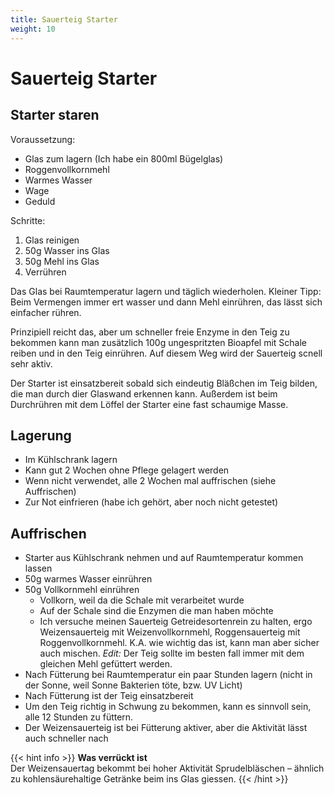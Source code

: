```yaml
---
title: Sauerteig Starter 
weight: 10
---
```


# Sauerteig Starter

## Starter staren

Voraussetzung:

* Glas zum lagern (Ich habe ein 800ml Bügelglas)
* Roggenvollkornmehl
* Warmes Wasser
* Wage
* Geduld

Schritte:

1. Glas reinigen
2. 50g Wasser ins Glas
3. 50g Mehl ins Glas
4. Verrühren

Das Glas bei Raumtemperatur lagern und täglich wiederholen.
Kleiner Tipp: Beim Vermengen immer ert wasser und dann Mehl einrühren, das lässt sich einfacher rühren.

Prinzipiell reicht das, aber um schneller freie Enzyme in den Teig zu bekommen kann man zusätzlich 100g ungespritzten Bioapfel mit Schale reiben und in den Teig einrühren. Auf diesem Weg wird der Sauerteig scnell sehr aktiv.

Der Starter ist einsatzbereit sobald sich eindeutig Bläßchen im Teig bilden, die man durch dier Glaswand erkennen kann. Außerdem ist beim Durchrühren mit dem Löffel der Starter eine fast schaumige Masse.

## Lagerung

* Im Kühlschrank lagern
* Kann gut 2 Wochen ohne Pflege gelagert werden
* Wenn nicht verwendet, alle 2 Wochen mal auffrischen (siehe Auffrischen)
* Zur Not einfrieren (habe ich gehört, aber noch nicht getestet)

## Auffrischen

* Starter aus Kühlschrank nehmen und auf Raumtemperatur kommen lassen
* 50g warmes Wasser einrühren
* 50g Vollkornmehl einrühren 
  * Vollkorn, weil da die Schale mit verarbeitet wurde
  * Auf der Schale sind die Enzymen die man haben möchte
  * Ich versuche meinen Sauerteig Getreidesortenrein zu halten, ergo Weizensauerteig mit Weizenvollkornmehl, Roggensauerteig mit Roggenvollkornmehl. K.A. wie wichtig das ist, kann man aber sicher auch mischen. _Edit:_ Der Teig sollte im besten fall immer mit dem gleichen Mehl gefüttert werden.
* Nach Fütterung bei Raumtemperatur ein paar Stunden lagern (nicht in der Sonne, weil Sonne Bakterien töte, bzw. UV Licht)
* Nach Fütterung ist der Teig einsatzbereit
* Um den Teig richtig in Schwung zu bekommen, kann es sinnvoll sein, alle 12 Stunden zu füttern. 
* Der Weizensauerteig ist bei Fütterung aktiver, aber die Aktivität lässt auch schneller nach

{{< hint info >}}
**Was verrückt ist**  
Der Weizensauertag bekommt bei hoher Aktivität Sprudelbläschen – ähnlich zu kohlensäurehaltige Getränke beim ins Glas giessen.
{{< /hint >}}
